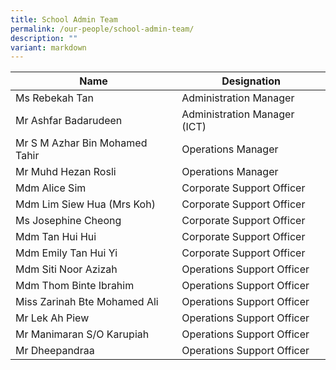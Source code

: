 ```yaml
---
title: School Admin Team
permalink: /our-people/school-admin-team/
description: ""
variant: markdown
---
```

| Name | Designation | 
| -------- | -------- |
| Ms Rebekah Tan    | Administration Manager     |
| Mr Ashfar Badarudeen     |   Administration Manager (ICT)  |
| Mr S M Azhar Bin Mohamed Tahir    | Operations Manager     |
| Mr Muhd Hezan Rosli     | Operations Manager     |  
| Mdm Alice Sim     | Corporate Support Officer     | 
| Mdm Lim Siew Hua (Mrs Koh)    | Corporate Support Officer     |
| Ms Josephine Cheong     | Corporate Support Officer     |
| Mdm Tan Hui Hui     | Corporate Support Officer     |
| Mdm Emily Tan Hui Yi     | Corporate Support Officer     |
| Mdm Siti Noor Azizah     | Operations Support Officer     |
| Mdm Thom Binte Ibrahim     | Operations Support Officer    | 
| Miss Zarinah Bte Mohamed Ali     | Operations Support Officer     | 
| Mr Lek Ah Piew     | Operations Support Officer     |
| Mr Manimaran S/O Karupiah     | Operations Support Officer     |
| Mr Dheepandraa     | Operations Support Officer     |